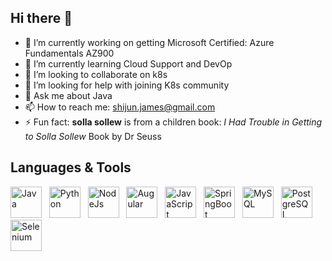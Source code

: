 ## Hi there 👋

- 🔭 I’m currently working on getting Microsoft Certified: Azure Fundamentals AZ900
- 🌱 I’m currently learning Cloud Support and DevOp
- 👯 I’m looking to collaborate on k8s
- 🤔 I’m looking for help with joining K8s community
- 💬 Ask me about Java
- 📫 How to reach me: shijun.james@gmail.com
- ⚡ Fun fact: **solla sollew** is from a children book: *I Had Trouble in Getting to Solla Sollew* Book by Dr Seuss

## Languages & Tools 
<p align="left"> 
  <img src="https://img.icons8.com/?size=100&id=13679&format=png&color=000000" alt="Java" width="50" height="50">
  &nbsp
  <img src="https://img.icons8.com/?size=100&id=13441&format=png&color=000000" alt="Python" width="50" height="50">
  &nbsp
  <img src="https://img.icons8.com/?size=100&id=54087&format=png&color=000000" alt="NodeJs" width="50" height="50">
  &nbsp
  <img src="https://img.icons8.com/?size=100&id=l9a5tcSnBwcf&format=png&color=000000" alt="Augular" width="50" height="50">
  &nbsp
  <img src="https://img.icons8.com/?size=100&id=PXTY4q2Sq2lG&format=png&color=000000" alt="JavaScript" width="50" height="50">
  &nbsp
  <img src="https://img.icons8.com/?size=100&id=90519&format=png&color=000000" alt="SpringBoot" width="50" height="50">
  &nbsp
  <img src="https://img.icons8.com/?size=100&id=9nLaR5KFGjN0&format=png&color=000000" alt="MySQL" width="50" height="50">
  &nbsp
  <img src="https://img.icons8.com/?size=100&id=38561&format=png&color=000000" alt="PostgreSQL" width="50" height="50">
  &nbsp
  <img src="https://img.icons8.com/?size=100&id=ZIQW0IkyKdZV&format=png&color=000000" alt="Selenium" width="50" height="50">
</p>
